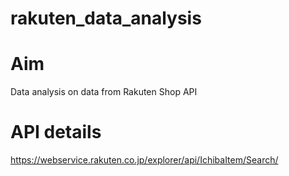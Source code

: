 # rakuten_data_analysis

# Aim
Data analysis on data from Rakuten Shop API

# API details
https://webservice.rakuten.co.jp/explorer/api/IchibaItem/Search/
